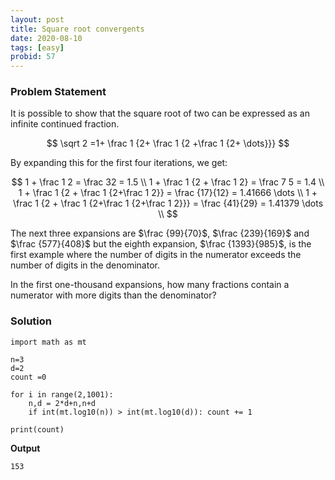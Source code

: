 ```yaml
---
layout: post
title: Square root convergents
date: 2020-08-10 
tags: [easy]
probid: 57
---
```


### Problem Statement

It is possible to show that the square root of two can be expressed as an infinite continued fraction.

$$
\sqrt 2 =1+ \frac 1 {2+ \frac 1 {2 +\frac 1 {2+ \dots}}}
$$

By expanding this for the first four iterations, we get:

$$
1 + \frac 1 2 = \frac  32 = 1.5 \\
1 + \frac 1 {2 + \frac 1 2} = \frac 7 5 = 1.4 \\
1 + \frac 1 {2 + \frac 1 {2+\frac 1 2}} = \frac {17}{12} = 1.41666 \dots \\
1 + \frac 1 {2 + \frac 1 {2+\frac 1 {2+\frac 1 2}}} = \frac {41}{29} = 1.41379 \dots \\
$$


The next three expansions are $\frac {99}{70}$, $\frac {239}{169}$ and $\frac {577}{408}$ but the eighth expansion, $\frac {1393}{985}$, is the first example where the number of digits in the numerator exceeds the number of digits in the denominator.

In the first one-thousand expansions, how many fractions contain a numerator with more digits than the denominator?




### Solution

```
import math as mt

n=3
d=2
count =0

for i in range(2,1001):
    n,d = 2*d+n,n+d
    if int(mt.log10(n)) > int(mt.log10(d)): count += 1

print(count)
```

**Output**

```
153
```

